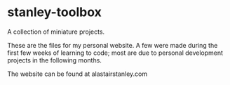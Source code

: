 # stanley-toolbox

A collection of miniature projects.

These are the files for my personal website.
A few were made during the first few weeks of learning to code;
most are due to personal development projects in the following months.

The website can be found at alastairstanley.com
